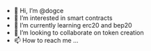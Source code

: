 - 👋 Hi, I’m @dogce
- 👀 I’m interested in smart contracts
- 🌱 I’m currently learning erc20 and bep20
- 💞️ I’m looking to collaborate on token creation
- 📫 How to reach me ...

<!---
dogce/dogce is a ✨ special ✨ repository because its `README.md` (this file) appears on your GitHub profile.
You can click the Preview link to take a look at your changes.
--->
